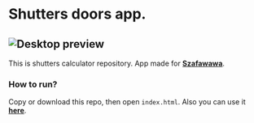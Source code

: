 # Shutters doors app.
![Desktop preview](https://github.com/vansmoe/shutters-calc/blob/master/desktop-screenshot.png)
---

This is shutters calculator repository. App made for **[Szafawawa](szafawawa.pl)**.

### How to run?
Copy or download this repo, then open `index.html`.
Also you can use it **[here](https://vansmoe.github.io/shutterscalculator/index.html)**.
